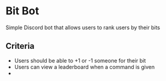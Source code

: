 # Bit Bot
Simple Discord bot that allows users to rank users by their bits

## Criteria
* Users should be able to +1 or -1 someone for their bit
* Users can view a leaderboard when a command is given
* 